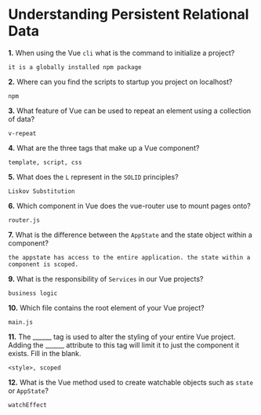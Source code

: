 # Understanding Persistent Relational Data

**1.** When using the Vue `cli` what is the command to initialize a project?
<!-- enter you answer in the space below -->
```
it is a globally installed npm package
```
**2.** Where can you find the scripts to startup you project on localhost?
<!-- enter you answer in the space below -->
```
npm
```
**3.** What feature of Vue can be used to repeat an element using a collection of data?
<!-- enter you answer in the space below -->
```
v-repeat
```
**4.** What are the three tags that make up a Vue component?
<!-- enter you answer in the space below -->
```
template, script, css
```
**5.** What does the `L` represent in the `SOLID` principles?
<!-- enter you answer in the space below -->
```
Liskov Substitution
```
**6.** Which component in Vue does the vue-router use to mount pages onto?
<!-- enter you answer in the space below -->
```
router.js
```
**7.** What is the difference between the `AppState` and the state object within a component?
<!-- enter you answer in the space below -->
```
the appstate has access to the entire application. the state within a component is scoped.
```
**9.** What is the responsibility of `Services` in our Vue projects?
<!-- enter you answer in the space below -->
```
business logic
```
**10.** Which file contains the root element of your Vue project?
<!-- enter you answer in the space below -->
```
main.js
```
**11.** The ______ tag is used to alter the styling of your entire Vue project.  Adding the ______ attribute to this tag will limit it to just the component it exists.  Fill in the blank.
<!-- enter you answer in the space below -->
```
<style>, scoped
```
**12.** What is the Vue method used to create watchable objects such as `state` or `AppState`?
<!-- enter you answer in the space below -->
```
watchEffect
```